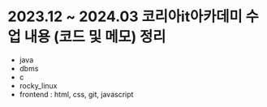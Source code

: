 # 2023.12 ~ 2024.03 코리아it아카데미 수업 내용 (코드 및 메모) 정리
- java
- dbms
- c
- rocky_linux
- frontend : html, css, git, javascript
